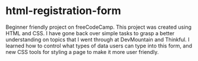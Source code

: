 # html-registration-form

Beginner friendly project on freeCodeCamp. This project was created using HTML and CSS. I have gone back over simple tasks to grasp a better understanding on topics that I went through at DevMountain and Thinkful. I learned how to control what types of data users can type into this form, and new CSS tools for styling a page to make it more user friendly. 
